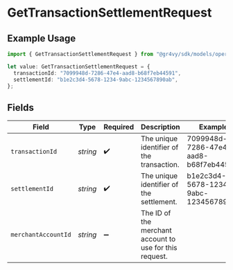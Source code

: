 # GetTransactionSettlementRequest

## Example Usage

```typescript
import { GetTransactionSettlementRequest } from "@gr4vy/sdk/models/operations";

let value: GetTransactionSettlementRequest = {
  transactionId: "7099948d-7286-47e4-aad8-b68f7eb44591",
  settlementId: "b1e2c3d4-5678-1234-9abc-1234567890ab",
};
```

## Fields

| Field                                                   | Type                                                    | Required                                                | Description                                             | Example                                                 |
| ------------------------------------------------------- | ------------------------------------------------------- | ------------------------------------------------------- | ------------------------------------------------------- | ------------------------------------------------------- |
| `transactionId`                                         | *string*                                                | :heavy_check_mark:                                      | The unique identifier of the transaction.               | 7099948d-7286-47e4-aad8-b68f7eb44591                    |
| `settlementId`                                          | *string*                                                | :heavy_check_mark:                                      | The unique identifier of the settlement.                | b1e2c3d4-5678-1234-9abc-1234567890ab                    |
| `merchantAccountId`                                     | *string*                                                | :heavy_minus_sign:                                      | The ID of the merchant account to use for this request. |                                                         |